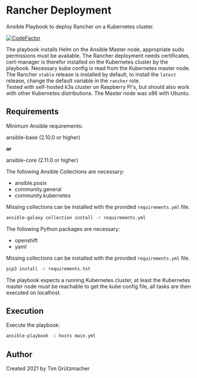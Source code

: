 # Rancher Deployment
Ansible Playbook to deploy Rancher on a Kubernetes cluster.  

[![CodeFactor](https://www.codefactor.io/repository/github/timgrt/rancher-installation/badge?s=8a1fa57a97b376d5cc8d594f9b3178b63a9fd796)](https://www.codefactor.io/repository/github/timgrt/rancher-installation)

The playbook installs Helm on the Ansible Master node, appropriate sudo permissions must be available. The Rancher deployment needs certificates, cert-manager is therefor installed on the Kubernetes cluster by the playbook. Necessary kube config is read from the Kubernetes master node.  
The Rancher `stable` release is installed by default, to install the `latest` release, change the default variable in the `rancher` role.  
Tested with self-hosted k3s cluster on Raspberry Pi's, but should also work with other Kubernetes distributions. The Master node was x86 with Ubuntu.

## Requirements
Minimum Ansible requirements:

ansible-base (2.10.0 or higher)

**or**

ansible-core (2.11.0 or higher)

The following Ansible Collections are necessary:
* ansible.posix
* community.general
* community.kubernetes

Missing collections can be installed with the provided `requirements.yml` file.
```bash
ansible-galaxy collection install -r requirements.yml
```

The following Python packages are necessary:
* openshift
* yaml

Missing collections can be installed with the provided `requirements.yml` file.
```bash
pip3 install -r requirements.txt
```

The playbook expects a running Kubernetes cluster, at least the Kubernetes master node must be reachable to get the kube config file, all tasks are then executed on localhost.

## Execution

Execute the playbook:
```bash
ansible-playbook -i hosts main.yml
```

## Author
Created 2021 by Tim Grützmacher
